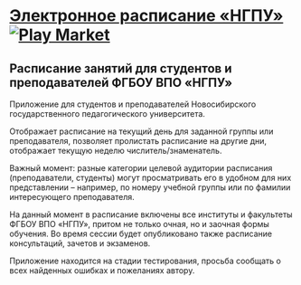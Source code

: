 # [Электронное расписание «НГПУ»](http://schedule.nspu.ru/) [ ![Play Market](https://www.gstatic.com/android/market_images/web/play_logo.png) ](https://play.google.com/store/apps/details?id=tk.al54.dev.nspu.lessonschedule)

## Расписание занятий для студентов и преподавателей ФГБОУ ВПО «НГПУ»

Приложение для студентов и преподавателей Новосибирского государственного педагогического университета.

Отображает расписание на текущий день для заданной группы или преподавателя, позволяет пролистать расписание на другие дни, отображает текущую неделю числитель/знаменатель.

Важный момент: разные категории целевой аудитории расписания (преподаватели, студенты) могут просматривать его в удобном для них представлении – например, по номеру учебной группы или по фамилии интересующего преподавателя.

На данный момент в расписание включены все институты и факультеты ФГБОУ ВПО «НГПУ», притом не только очная, но и заочная формы обучения. Во время сессии будет опубликовано также расписание консультаций, зачетов и экзаменов.

Приложение находится на стадии тестирования, просьба сообщать о всех найденных ошибках и пожеланиях автору.
